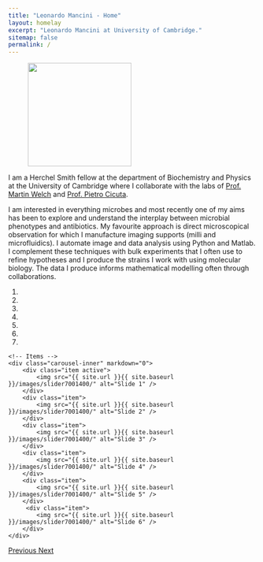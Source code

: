 ```yaml
---
title: "Leonardo Mancini - Home"
layout: homelay
excerpt: "Leonardo Mancini at University of Cambridge."
sitemap: false
permalink: /
---
```


<figure class="fourth">
  <img src="https://github.com/mlaenoc/leonardomancini/images/smallpic.jpg" style="width: 210px">
 </figure>
    
I am a Herchel Smith fellow at the department of Biochemistry and Physics at the University of Cambridge where I collaborate with the labs of [Prof. Martin Welch](https://www4.bioc.cam.ac.uk/welch/) and [Prof. Pietro Cicuta](https://people.bss.phy.cam.ac.uk/~pc245/). 

I am interested in everything microbes and most recently one of my aims has been to explore and understand the interplay between microbial phenotypes and antibiotics. My favourite approach is direct microscopical observation for which I manufacture imaging supports (milli and microfluidics). I automate image and data analysis using Python and Matlab. I complement these techniques with bulk experiments that I often use to refine hypotheses and I produce the strains I work with using molecular biology. The data I produce informs mathematical modelling often through collaborations.

<div markdown="0" id="carousel" class="carousel slide" data-ride="carousel" data-interval="4000" data-pause="hover" >
    <!-- Menu -->
    <ol class="carousel-indicators">
        <li data-target="#carousel" data-slide-to="0" class="active"></li>
        <li data-target="#carousel" data-slide-to="1"></li>
        <li data-target="#carousel" data-slide-to="2"></li>
        <li data-target="#carousel" data-slide-to="3"></li>
        <li data-target="#carousel" data-slide-to="4"></li>
        <li data-target="#carousel" data-slide-to="5"></li>
        <li data-target="#carousel" data-slide-to="6"></li>
    </ol>

    <!-- Items -->
    <div class="carousel-inner" markdown="0">
        <div class="item active">
            <img src="{{ site.url }}{{ site.baseurl }}/images/slider7001400/" alt="Slide 1" />
        </div>
        <div class="item">
            <img src="{{ site.url }}{{ site.baseurl }}/images/slider7001400/" alt="Slide 2" />
        </div>
        <div class="item">
            <img src="{{ site.url }}{{ site.baseurl }}/images/slider7001400/" alt="Slide 3" />
        </div>
        <div class="item">
            <img src="{{ site.url }}{{ site.baseurl }}/images/slider7001400/" alt="Slide 4" />
        </div>
        <div class="item">
            <img src="{{ site.url }}{{ site.baseurl }}/images/slider7001400/" alt="Slide 5" />
        </div>       
         <div class="item">
            <img src="{{ site.url }}{{ site.baseurl }}/images/slider7001400/" alt="Slide 6" />
        </div>
    </div>
  <a class="left carousel-control" href="#carousel" role="button" data-slide="prev">
    <span class="glyphicon glyphicon-chevron-left" aria-hidden="true"></span>
    <span class="sr-only">Previous</span>
  </a>
  <a class="right carousel-control" href="#carousel" role="button" data-slide="next">
    <span class="glyphicon glyphicon-chevron-right" aria-hidden="true"></span>
    <span class="sr-only">Next</span>
  </a>
</div>




